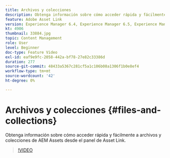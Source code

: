 ```yaml
---
title: Archivos y colecciones
description: Obtenga información sobre cómo acceder rápida y fácilmente a archivos y colecciones de AEM Assets desde el panel de Asset Link.
feature: Adobe Asset Link
version: Experience Manager 6.4, Experience Manager 6.5, Experience Manager as a Cloud Service
kt: 4906
thumbnail: 33884.jpg
topic: Content Management
role: User
level: Beginner
doc-type: Feature Video
exl-id: eaf9e9fc-2058-442a-bf78-27e82c33386d
duration: 277
source-git-commit: 48433a5367c281cf5a1c106b08a1306f1b0e8ef4
workflow-type: tm+mt
source-wordcount: '42'
ht-degree: 0%

---
```


# Archivos y colecciones {#files-and-collections}

Obtenga información sobre cómo acceder rápida y fácilmente a archivos y colecciones de AEM Assets desde el panel de Asset Link.

>[!VIDEO](https://video.tv.adobe.com/v/38661?quality=12&learn=on&captions=spa)

